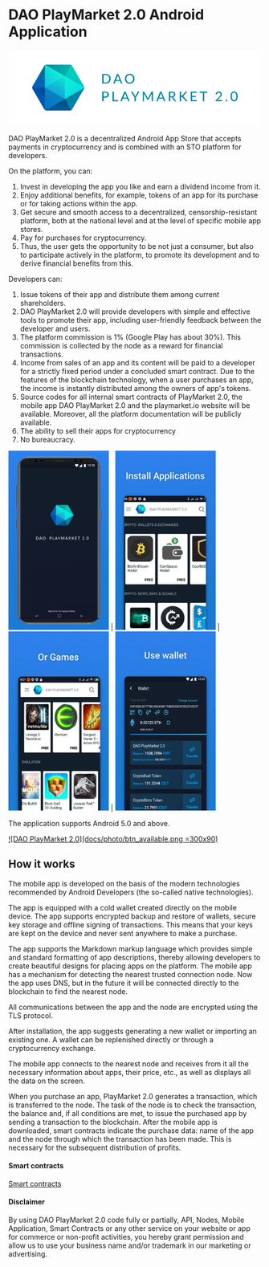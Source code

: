 
# DAO PlayMarket 2.0 Android Application

![PlayMarket 2.0](docs/photo/pm_logo.png)

DAO PlayMarket 2.0 is a decentralized Android App Store that accepts payments in cryptocurrency and is combined with an STO platform for developers.

On the platform, you can:

1. Invest in developing the app you like and earn a dividend income from it.
2. Enjoy additional benefits, for example, tokens of an app for its purchase or for taking actions within the app.
3. Get secure and smooth access to a decentralized, censorship-resistant platform, both at the national level and at the level of specific mobile app stores.
4. Pay for purchases for cryptocurrency.
5. Thus, the user gets the opportunity to be not just a consumer, but also to participate actively in the platform, to promote its development and to derive financial benefits from this.

Developers can:

1. Issue tokens of their app and distribute them among current shareholders.
2. DAO PlayMarket 2.0 will provide developers with simple and effective tools to promote their app, including user-friendly feedback between the developer and users.
3. The platform commission is 1% (Google Play has about 30%). This commission is collected by the node as a reward for financial transactions.
4. Income from sales of an app and its content will be paid to a developer for a strictly fixed period under a concluded smart contract. Due to the features of the blockchain technology, when a user purchases an app, the income is instantly distributed among the owners of app's tokens.
5. Source codes for all internal smart contracts of PlayMarket 2.0, the mobile app DAO PlayMarket 2.0 and the playmarket.io website will be available. Moreover, all the platform documentation will be publicly available.
6. The ability to sell their apps for cryptocurrency
7. No bureaucracy.

<img src="docs/photo/0.png" width="200">  |  <img src="docs/photo/1.png" width="200"> | <img src="docs/photo/2.png" width="200"> | <img src="docs/photo/3.png" width="200">


The application supports Android 5.0 and above.


[![DAO PlayMarket 2.0](docs/photo/btn_available.png =300x90)](https://playmarket.io/detail/0)

## How it works

The mobile app is developed on the basis of the modern technologies recommended by Android Developers (the so-called native technologies). 

The app is equipped with a cold wallet created directly on the mobile device. The app supports encrypted backup and restore of wallets, secure key storage and offline signing of transactions. This means that your keys are kept on the device and never sent anywhere to make a purchase. 

The app supports the Markdown markup language which provides simple and standard formatting of app descriptions, thereby allowing developers to create beautiful designs for placing apps on the platform. The mobile app has a mechanism for detecting the nearest trusted connection node. Now the app uses DNS, but in the future it will be connected directly to the blockchain to find the nearest node.


All communications between the app and the node are encrypted using the TLS protocol. 

After installation, the app suggests generating a new wallet or importing an existing one. A wallet can be replenished directly or through a cryptocurrency exchange. 

The mobile app connects to the nearest node and receives from it all the necessary information about apps, their price, etc., as well as displays all the data on the screen. 

When you purchase an app, PlayMarket 2.0 generates a transaction, which is transferred to the node. The task of the node is to check the transaction, the balance and, if all conditions are met, to issue the purchased app by sending a transaction to the blockchain. After the mobile app is downloaded, smart contracts indicate the purchase data: name of the app and the node through which the transaction has been made. This is necessary for the subsequent distribution of profits.


#### Smart contracts
[Smart contracts](https://github.com/CryptonStudio/PlayMarket-2.0-Contracts)

#### Disclaimer
By using DAO PlayMarket 2.0 code fully or partially, API, Nodes, Mobile Application, Smart Contracts or any other service on your website or app for commerce or non-profit activities, you hereby grant permission and allow us to use your business name and/or trademark in our marketing or advertising.
